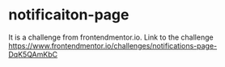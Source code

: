 # notificaiton-page
It is a challenge from frontendmentor.io. Link to the challenge https://www.frontendmentor.io/challenges/notifications-page-DqK5QAmKbC
